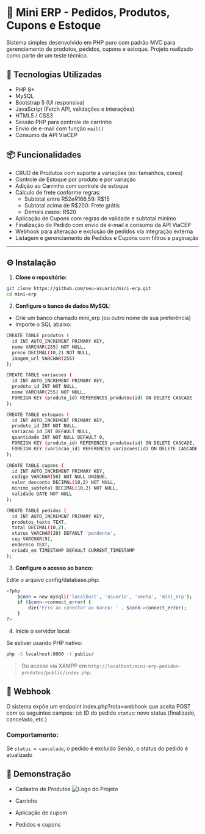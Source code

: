 # 🛒 Mini ERP - Pedidos, Produtos, Cupons e Estoque

Sistema simples desenvolvido em PHP puro com padrão MVC para gerenciamento de produtos, pedidos, cupons e estoque. Projeto realizado como parte de um teste técnico.

## 🚀 Tecnologias Utilizadas

- PHP 8+
- MySQL
- Bootstrap 5 (UI responsiva)
- JavaScript (Fetch API, validações e interações)
- HTML5 / CSS3
- Sessão PHP para controle de carrinho
- Envio de e-mail com função `mail()`
- Consumo da API ViaCEP

## 📦 Funcionalidades

- CRUD de Produtos com suporte a variações (ex: tamanhos, cores)
- Controle de Estoque por produto e por variação
- Adição ao Carrinho com controle de estoque
- Cálculo de frete conforme regras:
  - Subtotal entre R$52 e R$166,59: R$15
  - Subtotal acima de R$200: Frete grátis
  - Demais casos: R$20
- Aplicação de Cupons com regras de validade e subtotal mínimo
- Finalização do Pedido com envio de e-mail e consumo da API ViaCEP
- Webhook para alteração e exclusão de pedidos via integração externa
- Listagem e gerenciamento de Pedidos e Cupons com filtros e paginação

---

## ⚙️ Instalação

1. **Clone o repositório:**
```bash
git clone https://github.com/seu-usuario/mini-erp.git
cd mini-erp
```

2. **Configure o banco de dados MySQL:**

- Crie um banco chamado mini_erp (ou outro nome de sua preferência)
- Importe o SQL abaixo:
```bash
CREATE TABLE produtos (
  id INT AUTO_INCREMENT PRIMARY KEY,
  nome VARCHAR(255) NOT NULL,
  preco DECIMAL(10,2) NOT NULL,
  imagem_url VARCHAR(255)
);

CREATE TABLE variacoes (
  id INT AUTO_INCREMENT PRIMARY KEY,
  produto_id INT NOT NULL,
  nome VARCHAR(255) NOT NULL,
  FOREIGN KEY (produto_id) REFERENCES produtos(id) ON DELETE CASCADE
);

CREATE TABLE estoques (
  id INT AUTO_INCREMENT PRIMARY KEY,
  produto_id INT NOT NULL,
  variacao_id INT DEFAULT NULL,
  quantidade INT NOT NULL DEFAULT 0,
  FOREIGN KEY (produto_id) REFERENCES produtos(id) ON DELETE CASCADE,
  FOREIGN KEY (variacao_id) REFERENCES variacoes(id) ON DELETE CASCADE
);

CREATE TABLE cupons (
  id INT AUTO_INCREMENT PRIMARY KEY,
  codigo VARCHAR(50) NOT NULL UNIQUE,
  valor_desconto DECIMAL(10,2) NOT NULL,
  minimo_subtotal DECIMAL(10,2) NOT NULL,
  validade DATE NOT NULL
);

CREATE TABLE pedidos (
  id INT AUTO_INCREMENT PRIMARY KEY,
  produtos_texto TEXT,
  total DECIMAL(10,2),
  status VARCHAR(20) DEFAULT 'pendente',
  cep VARCHAR(9),
  endereco TEXT,
  criado_em TIMESTAMP DEFAULT CURRENT_TIMESTAMP
);
```

3. **Configure o acesso ao banco:**

Edite o arquivo config/database.php:
```bash
<?php
    $conn = new mysqli('localhost', 'usuario', 'senha', 'mini_erp');
    if ($conn->connect_error) {
        die('Erro ao conectar ao banco: ' . $conn->connect_error);
    }
?>
```

4. Inicie o servidor local:

Se estiver usando PHP nativo:
```bash
php -S localhost:8000 -t public/
```
> Ou acesse via XAMPP em `http://localhost/mini-erp-pedidos-produtos/public/index.php`.

## 🧪 Webhook

O sistema expõe um endpoint index.php?rota=webhook que aceita POST com os seguintes campos:
`id`: ID do pedido
`status`: novo status (finalizado, cancelado, etc.)

### Comportamento:

Se `status = cancelado`, o pedido é excluído
Senão, o status do pedido é atualizado

## 📸 Demonstração

- Cadastro de Produtos
![Logo do Projeto](public/public/uploads/logo.png)
- Carrinho

- Aplicação de cupom

- Pedidos e cupons

